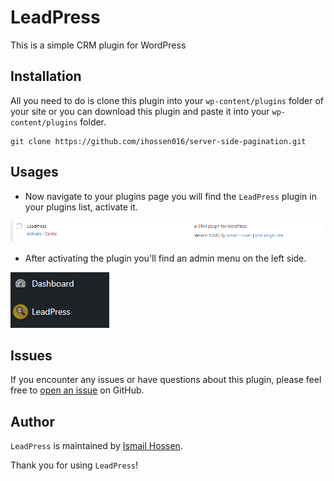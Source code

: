 # LeadPress

This is a simple CRM plugin for WordPress

## Installation

All you need to do is clone this plugin into your `wp-content/plugins` folder of your site or you can download this plugin and paste it into your `wp-content/plugins` folder.

```
git clone https://github.com/ihossen016/server-side-pagination.git
```

## Usages

-   Now navigate to your plugins page you will find the `LeadPress` plugin in your plugins list, activate it.

![LeadPress Plugin](assets/img/plugin.png)

-   After activating the plugin you'll find an admin menu on the left side.

![Admin Menu](assets/img/admin-menu.png)

## Issues

If you encounter any issues or have questions about this plugin, please feel free to [open an issue](https://github.com/ihossen016/LeadPress/issues) on GitHub.

## Author

`LeadPress` is maintained by [Ismail Hossen](https://github.com/ihossen016).

Thank you for using `LeadPress`!
